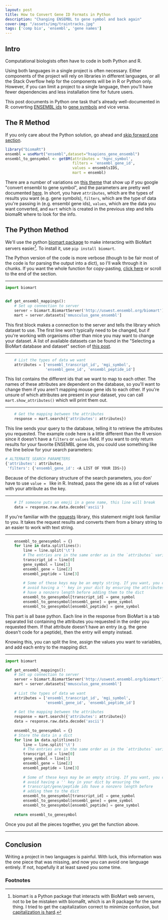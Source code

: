 ```yaml
---
layout: post
title: How to Convert Gene ID Formats in Python
description: "Changing ENSEMBL to gene symbol and back again"
cover-img: "/assets/img/traintracks.jpg"
tags: ['comp bio', 'ensembl', 'gene names']
---
```


## Intro 
Computational biologists often have to code in both Python and R.

Using both languages in a single project is often necessary. 
Either components of the project will rely on libraries in different languages, or all the Stack Overflow help for the components will be in R or Python only.
However, if you can limit a project to a single language, then you'll have fewer dependencies and less installation time for future users.

This post documents in Python one task that's already well-documented in R: converting [ENSEMBL ids](https://useast.ensembl.org/info/genome/stable_ids/index.html) to [gene symbols](http://www.informatics.jax.org/glossary/gene_symbol) and vice versa.


## The R Method
If you only care about the Python solution, go ahead and [skip forward one section](#python).

``` R
library("biomaRt")
ensembl = useMart("ensembl",dataset="hsapiens_gene_ensembl")
ensembl_to_gensymbol <- getBM(attributes = 'hgnc_symbol', 
                              filters = 'ensembl_gene_id', 
                              values = ensemblsIDS, 
                              mart = ensembl)
```

There are a number of variations on [this theme](https://bioinformatics.stackexchange.com/a/5230) that show up if you google "convert ensembl to gene symbol", and the parameters are pretty well documented [here](https://www.rdocumentation.org/packages/biomaRt/versions/2.28.0/topics/getBM).
In short, you have `attributes`, which are the types of results you want (e.g. gene symbols), `filters`, which are the type of data you're passing in (e.g. ensembl gene ids), `values`, which are the data you want converted, and `mart` which is created in the previous step and tells biomaRt where to look for the info.
<a id="python"></a>
## The Python Method

We'll use the python [biomart package](https://pypi.org/project/biomart/) to make interacting with BioMart servers easier[^biomart].
To install it, use `pip install biomart`.

The Python version of the code is more verbose (though to be fair most of the code is for parsing the output into a dict), so I'll walk through it in chunks.
If you want the whole function for copy-pasting, [click here](https://gist.github.com/ben-heil/cffbebf8865795fe2efbbfec041da969) or scroll to the end of the section.

-----

``` python
import biomart 


def get_ensembl_mappings():                                   
    # Set up connection to server                                               
    server = biomart.BiomartServer('http://uswest.ensembl.org/biomart')         
    mart = server.datasets['mmusculus_gene_ensembl']                            
```

This first block makes a connection to the server and tells the library which dataset to use. 
The first line won't typically need to be changed, but if you're working with organisms other than mice you may want to change your dataset.
A list of available datasets can be found in the "Selecting a BioMart database and dataset" section of [this post](https://bioconductor.riken.jp/packages/3.4/bioc/vignettes/biomaRt/inst/doc/biomaRt.html).

-----

``` python
    # List the types of data we want                                            
    attributes = ['ensembl_transcript_id', 'mgi_symbol', 
                  'ensembl_gene_id', 'ensembl_peptide_id']
```

This list contains the different ids that we want to map to each other.
The names of these attributes are dependent on the database, so you'll want to change them if you aren't mapping mouse gene ids to each other.
If you're unsure of which attributes are present in your dataset, you can call `mart.show_attributes()` which will print them out.

-----

``` python
    # Get the mapping between the attributes                                    
    response = mart.search({'attributes': attributes})                          
```

This line sends your query to the database, telling it to retrieve the attributes you requested.
The example code here is a little different than the R version since it doesn't have a `filters` or `values` field.
If you want to only return results for your favorite ENSEMBL gene ids, you could use something like the line below for your search parameters:

``` python
# ALTERNATE SEARCH PARAMETERS
{'attributes': attributes, 
 'filters': {'ensembl_gene_id': <A LIST OF YOUR IDS>}}
```
Because of the dictionary structure of the search parameters, you don' have to use `value = ` like in R.
Instead, pass the gene ids as a list of values with your attribute as the key.

---

``` python
    # If someone puts an emoji in a gene name, this line will break 
    data = response.raw.data.decode('ascii')                                    
```
If you're familiar with the [requests](https://docs.python-requests.org/en/latest/) library, this statement might look familiar to you.
It takes the request results and converts them from a binary string to an easier to work with text string.

-----

``` python
    ensembl_to_genesymbol = {}                                                  
    for line in data.splitlines():                                              
        line = line.split('\t')                                                 
        # The entries are in the same order as in the `attributes` variable
        transcript_id = line[0]                                                 
        gene_symbol = line[1]                                                   
        ensembl_gene = line[2]                                                  
        ensembl_peptide = line[3]                                               
                                                                                
        # Some of these keys may be an empty string. If you want, you can 
        # avoid having a '' key in your dict by ensuring the attributes
        # have a nonzero length before adding them to the dict
        ensembl_to_genesymbol[transcript_id] = gene_symbol                      
        ensembl_to_genesymbol[ensembl_gene] = gene_symbol                       
        ensembl_to_genesymbol[ensembl_peptide] = gene_symbol                
```
This part is all base python.
Each line in the response from BioMart is a tab separated list containing the attributes you requested in the order you requested them.
If that attribute doesn't have an entry (e.g. the gene doesn't code for a peptide), then the entry will empty instead.

Knowing this, you can split the line, assign the values you want to variables, and add each entry to the mapping dict.

-----

``` python
import biomart

def get_ensembl_mappings():                                   
    # Set up connection to server                                               
    server = biomart.BiomartServer('http://uswest.ensembl.org/biomart')         
    mart = server.datasets['mmusculus_gene_ensembl']                            
                                                                                
    # List the types of data we want                                            
    attributes = ['ensembl_transcript_id', 'mgi_symbol', 
                  'ensembl_gene_id', 'ensembl_peptide_id']
                                                                                
    # Get the mapping between the attributes                                    
    response = mart.search({'attributes': attributes})                          
    data = response.raw.data.decode('ascii')                                    
                                                                                
    ensembl_to_genesymbol = {}                                                  
    # Store the data in a dict                                                  
    for line in data.splitlines():                                              
        line = line.split('\t')                                                 
        # The entries are in the same order as in the `attributes` variable
        transcript_id = line[0]                                                 
        gene_symbol = line[1]                                                   
        ensembl_gene = line[2]                                                  
        ensembl_peptide = line[3]                                               
                                                                                
        # Some of these keys may be an empty string. If you want, you can 
        # avoid having a '' key in your dict by ensuring the 
        # transcript/gene/peptide ids have a nonzero length before
        # adding them to the dict
        ensembl_to_genesymbol[transcript_id] = gene_symbol                      
        ensembl_to_genesymbol[ensembl_gene] = gene_symbol                       
        ensembl_to_genesymbol[ensembl_peptide] = gene_symbol                
                                                                                
    return ensembl_to_genesymbol
```
Once you put all the pieces together, you get the function above.

-----


## Conclusion
Writing a project in two languages is painful.
With luck, this information was the one piece that was missing, and now you can avoid one language entirely.
If not, hopefully it at least saved you some time.

### Footnotes
[^biomart]: biomart is a Python package that interacts with BioMart web servers, not to be be mistaken with biomaRt, which is an R package for the same thing. I tried to get the capitalization correct to minimize confusion, but [capitalization is hard](https://twitter.com/SwiftOnSecurity/status/569989992233213952).
